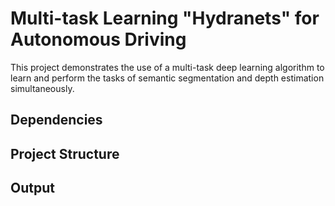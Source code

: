 # Multi-task Learning "Hydranets" for Autonomous Driving
This project demonstrates the use of a multi-task deep learning algorithm to learn and perform the tasks of semantic segmentation and depth estimation simultaneously.

## Dependencies

## Project Structure 

## Output
